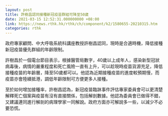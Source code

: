 ```yaml
---
layout: post
title: 許樹昌認同接種新冠疫苗群組可降至50歲
date: 2021-03-15 12:52:31.000000000 +08:00
link: https://news.rthk.hk/rthk/ch/component/k2/1580655-20210315.htm
categories: rthk
---
```


政府專家顧問、中大呼吸系統科講座教授許樹昌認同，現時是合適時機，降低接種新冠疫苗優先群組的年齡限制。

許樹昌於一個電台節目表示，根據醫管局數字，40歲以上成年人，感染新型冠狀病毒後，病情的嚴重程度和死亡風險一直有上升，可以趁現時疫苗貨源充足，降低接種疫苗的年齡層，降至50歲都可以。他認為近期接種疫苗的進度較預期慢，而疫苗亦會陸續抵港，調低年齡限制可方便更多人接種。

至於如何增加接種率，許樹昌認為，新冠疫苗臨牀事件評估專家委員會可以更清楚解釋死亡個案與疫苗有沒有直接關係，包括解剖數據。他認為委員會已做得不錯，又建議連同進行解剖的病理學家一同解說。政府方面亦可解說多一些，以減少不必要恐慌。
